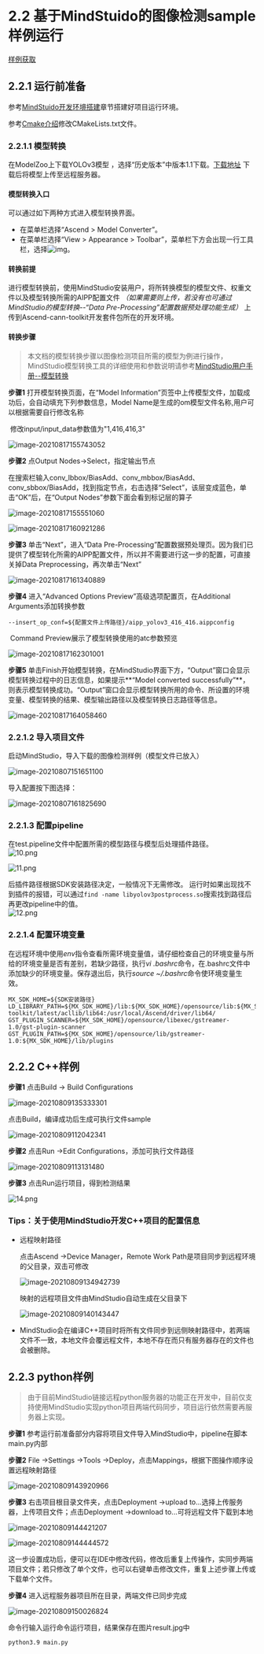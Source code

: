# 2.2 基于MindStuido的图像检测sample样例运行

[样例获取](https://gitee.com/ascend/mindxsdk-referenceapps/tree/master/tutorials/ImageDetectionSample)

## 2.2.1 运行前准备

参考[MindStuido开发环境搭建](./1-3MindStuido开发环境搭建.md)章节搭建好项目运行环境。

参考[Cmake介绍](./Cmake介绍.md)修改CMakeLists.txt文件。

### 2.2.1.1 模型转换

在ModelZoo上下载YOLOv3模型 ，选择“历史版本”中版本1.1下载。[下载地址](https://www.hiascend.com/zh/software/modelzoo/detail/2/24a26134237f41a3974978d249451d19)
下载后将模型上传至远程服务器。

#### 模型转换入口

可以通过如下两种方式进入模型转换界面。

- 在菜单栏选择“Ascend > Model Converter”。
- 在菜单栏选择“View > Appearance > Toolbar”，菜单栏下方会出现一行工具栏，选择![img](img/zh-cn_image_0000001180516897.png)。

#### 转换前提

进行模型转换前，使用MindStudio安装用户，将所转换模型的模型文件、权重文件以及模型转换所需的AIPP配置文件 _（如果需要则上传，若没有也可通过MindStudio的模型转换--“Data Pre-Processing”配置数据预处理功能生成）_ 上传到Ascend-cann-toolkit开发套件包所在的开发环境。

#### 转换步骤

> 本文档的模型转换步骤以图像检测项目所需的模型为例进行操作，MindStudio模型转换工具的详细使用和参数说明请参考[MindStudio用户手册--模型转换](https://support.huaweicloud.com/usermanual-mindstudio302/atlasms_02_0059.html)

**步骤1** 打开模型转换页面，在“Model Information”页签中上传模型文件，加载成功后，会自动填充下列参数信息，Model Name是生成的om模型文件名称,用户可以根据需要自行修改名称

​           修改input/input_data参数值为"1,416,416,3"

![image-20210817155743052](img/image-20210817155743052.png)



**步骤2** 点Output Nodes->Select，指定输出节点

​           在搜索栏输入conv_lbbox/BiasAdd、conv_mbbox/BiasAdd、conv_sbbox/BiasAdd，找到指定节点，右击选择“Select”，该层变成蓝色，单击“OK”后，在“Output Nodes”参数下面会看到标记层的算子

![image-20210817155551060](img/image-20210817155551060.png)

![image-20210817160921286](img/image-20210817160921286.png)

**步骤3** 单击“Next”，进入“Data Pre-Processing”配置数据预处理页。因为我们已提供了模型转化所需的AIPP配置文件，所以并不需要进行这一步的配置，可直接关掉Data Preprocessing，再次单击“Next”

![image-20210817161340889](img/image-20210817161340889.png)

**步骤4** 进入“Advanced Options Preview”高级选项配置页，在Additional Arguments添加转换参数

```
--insert_op_conf=${配置文件上传路径}/aipp_yolov3_416_416.aippconfig
```

​           Command Preview展示了模型转换使用的atc参数预览

![image-20210817162301001](img/image-20210817162301001.png)

**步骤5** 单击Finish开始模型转换，在MindStudio界面下方，“Output”窗口会显示模型转换过程中的日志信息，如果提示**“Model converted successfully”**，则表示模型转换成功。“Output”窗口会显示模型转换所用的命令、所设置的环境变量、模型转换的结果、模型输出路径以及模型转换日志路径等信息。

![image-20210817164058460](img/image-20210817164058460.png)

### 2.2.1.2 导入项目文件

启动MindStudio，导入下载的图像检测样例（模型文件已放入）

![image-20210807151651100](img/image-20210807151651100.png)

导入配置按下图选择：

![image-20210807161825690](img/image-20210807161825690.png)

### 2.2.1.3 配置pipeline

在test.pipeline文件中配置所需的模型路径与模型后处理插件路径。  
![10.png](img/1623231415247.png '10.png')  

![11.png](img/1623231423039.png '11.png')  

后插件路径根据SDK安装路径决定，一般情况下无需修改。
运行时如果出现找不到插件的报错，可以通过`find -name libyolov3postprocess.so`搜索找到路径后再更改pipeline中的值。  
![12.png](img/1623231850273.png '12.png')

### 2.2.1.4 配置环境变量

在远程环境中使用*env*指令查看所需环境变量值，请仔细检查自己的环境变量与所给的环境变量是否有差别，若缺少路径，执行*vi .bashrc*命令，在.bashrc文件中添加缺少的环境变量。保存退出后，执行*source ~/.bashrc*命令使环境变量生效。

```
MX_SDK_HOME=${SDK安装路径}
LD_LIBRARY_PATH=${MX_SDK_HOME}/lib:${MX_SDK_HOME}/opensource/lib:${MX_SDK_HOME}/opensource/lib64:/usr/local/Ascend/ascend-toolkit/latest/acllib/lib64:/usr/local/Ascend/driver/lib64/
GST_PLUGIN_SCANNER=${MX_SDK_HOME}/opensource/libexec/gstreamer-1.0/gst-plugin-scanner
GST_PLUGIN_PATH=${MX_SDK_HOME}/opensource/lib/gstreamer-1.0:${MX_SDK_HOME}/lib/plugins
```

## 2.2.2 C++样例

**步骤1** 点击Build -> Build Configurations

![image-20210809135333301](img/image-20210809135333301.png)

点击Build，编译成功后生成可执行文件sample

![image-20210809112042341](img/image-20210809112042341.png)

**步骤2** 点击Run ->Edit Configurations，添加可执行文件路径

![image-20210809113131480](img/image-20210809113131480.png)

**步骤3** 点击Run运行项目，得到检测结果

![14.png](img/1623382869487.png '14.png')

### Tips：关于使用MindStudio开发C++项目的配置信息

- 远程映射路径

  点击Ascend ->Device Manager，Remote Work Path是项目同步到远程环境的父目录，双击可修改

  ![image-20210809134942739](img/image-20210809134942739.png)

  映射的远程项目文件由MindStudio自动生成在父目录下

  ![image-20210809140143447](img/image-20210809140143447.png)

- MindStudio会在编译C++项目时将所有文件同步到远侧映射路径中，若两端文件不一致，本地文件会覆远程文件，本地不存在而只有服务器存在的文件也会被删除。

## 2.2.3 python样例

> 由于目前MindStudio链接远程python服务器的功能正在开发中，目前仅支持使用MindStudio实现python项目两端代码同步，项目运行依然需要再服务器上实现。

**步骤1** 参考运行前准备部分内容将项目文件导入MindStudio中，pipeline在脚本main.py内部

**步骤2** File ->Settings ->Tools ->Deploy，点击Mappings，根据下图操作顺序设置远程映射路径

![image-20210809143920966](img/image-20210809143920966.png)

**步骤3** 右击项目根目录文件夹，点击Deployment ->upload to...选择上传服务器，上传项目文件；点击Deployment ->download to...可将远程文件下载到本地

![image-20210809144421207](img/image-20210809144421207.png)

![image-20210809144444572](img/image-20210809144444572.png)

​           这一步设置成功后，便可以在IDE中修改代码，修改后重复上传操作，实同步两端项目文件；若只修改了单个文件，也可以右键单击修改文件，重复上述步骤上传或下载单个文件。

**步骤4** 进入远程服务器项目所在目录，两端文件已同步完成

![image-20210809150026824](img/image-20210809150026824.png)

命令行输入运行命令运行项目，结果保存在图片result.jpg中

```
python3.9 main.py
```

